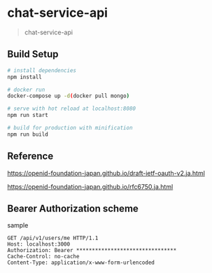 # chat-service-api

> chat-service-api

## Build Setup


``` bash
# install dependencies
npm install

# docker run
docker-compose up -d(docker pull mongo)

# serve with hot reload at localhost:8080
npm run start

# build for production with minification
npm run build

```

## Reference
https://openid-foundation-japan.github.io/draft-ietf-oauth-v2.ja.html

https://openid-foundation-japan.github.io/rfc6750.ja.html


## Bearer Authorization scheme

sample
```
GET /api/v1/users/me HTTP/1.1
Host: localhost:3000
Authorization: Bearer ********************************
Cache-Control: no-cache
Content-Type: application/x-www-form-urlencoded
```